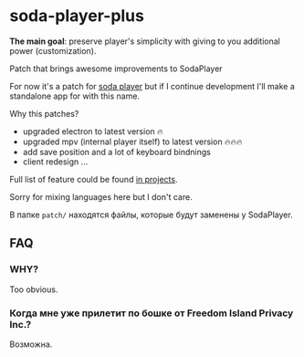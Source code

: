 # soda-player-plus

**The main goal**: preserve player's simplicity with giving to you additional power (customization).

Patch that brings awesome improvements to SodaPlayer

For now it's a patch for [soda player](https://www.sodaplayer.com/) but if I continue development I'll make a standalone app for with this name.

Why this patches?

- upgraded electron to latest version :fire:
- upgraded mpv (internal player itself) to latest version :fire::fire::fire:
- add save position and a lot of keyboard bindnings
- client redesign ...

Full list of feature could be found [in projects](https://github.com/zardoy/soda-player-plus/projects/1).

Sorry for mixing languages here but I don't care.

В папке `patch/` находятся файлы, которые будут заменены у SodaPlayer.

## FAQ

### WHY?

Too obvious.

### Когда мне уже прилетит по бошке от Freedom Island Privacy Inc.?

Возможна.
